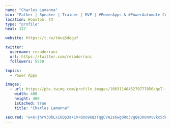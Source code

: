 ```yaml
---
name: "Charles Lamanna"
bio: "Father | Speaker | Trainer | MVP | #PowerApps & #PowerAutomate Community Super User | YouTuber Right-pointing triangle http://youtube.com/c/rezadorrani | Learn - Share - Clockwise rightwards and leftwards open circle arrows"
location: Houston, TX
type: "profile"
heat: 127

website: https://t.co/tAcqSdqguf

twitter:
  username: rezadorrani
  url: https://twitter.com/rezadorrani
  followers: 5558

topics:
  - Power Apps

images:
  - url: https://pbs.twimg.com/profile_images/1063114045270777856/qeT-jpWr_400x400.jpg
    width: 400
    height: 400
    isCached: true
    title: "Charles Lamanna"

secured: "w+K+jhrV3UbLxI8Qp3a+1V+QXo96QzTqgCVA2s6wg0Ro3vgQeJK8nVvvkc5dPKijSmRoiZL9tBakgRH4+72n7pveeRGwtK04Jhqw/bpJP5xbvHZ7aqrAeJhnY83bj1yqdQEBu360Ip0xFc0qeLAppciCkw4IoQaItvf5AqnD3HK08htqmRrhmGnUqT7O+auoGSqxsR/GaErL9WqSNrFF7Cbhrz5SSTY67xnn5ZhqTJWmeU8ID9PLoX3u5kqy16H6XcGVhiy8mDk54We0mUI3Yya7BRiyRovgYZS/XWMRhblwHuoPSN8ZpfukHqYufCPMqD1T8YtwxULjlcycuVeZj/hrZgzNODukk6djq+L3LLvKXQnGIlIGAyLamQOlnGHT83PBMsW9AYB1Eqa4Sz3EcDjbprmYby8cstORnKhAqG4=;1oGw0v6NPgsxv3xacXpRTw=="
---
```


